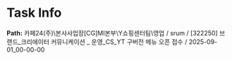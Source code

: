 # Task Info

**Path:** 카페24(주)\본사사업장\[CG]MI본부\Y쇼핑센터팀\영업 / srum / [322250] 브랜드_크리에이터 커뮤니케이션 _ 운영_CS_YT 구버전 메뉴 오픈 접수 / 2025-09-01_00-00-00

